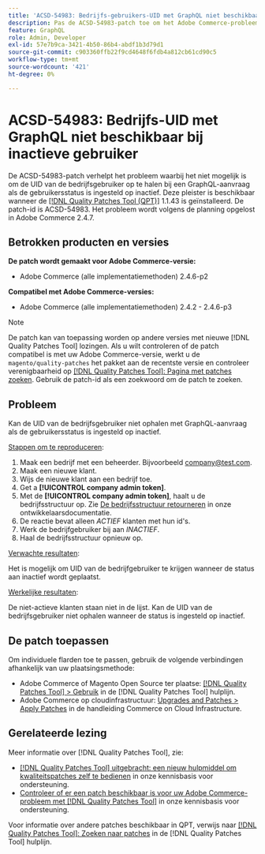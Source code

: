 ```yaml
---
title: 'ACSD-54983: Bedrijfs-gebruikers-UID met GraphQL niet beschikbaar bij inactieve gebruiker'
description: Pas de ACSD-54983-patch toe om het Adobe Commerce-probleem op te lossen, waarbij het niet mogelijk is om de UID van de bedrijfsgebruiker op te halen met GraphQL-verzoek wanneer de gebruikersstatus is ingesteld op inactief.
feature: GraphQL
role: Admin, Developer
exl-id: 57e7b9ca-3421-4b50-86b4-abdf1b3d79d1
source-git-commit: c903360ffb22f9cd4648f6fdb4a812cb61cd90c5
workflow-type: tm+mt
source-wordcount: '421'
ht-degree: 0%

---
```


# ACSD-54983: Bedrijfs-UID met GraphQL niet beschikbaar bij inactieve gebruiker

De ACSD-54983-patch verhelpt het probleem waarbij het niet mogelijk is om de UID van de bedrijfsgebruiker op te halen bij een GraphQL-aanvraag als de gebruikersstatus is ingesteld op inactief. Deze pleister is beschikbaar wanneer de [[!DNL Quality Patches Tool (QPT)]](/help/announcements/adobe-commerce-announcements/magento-quality-patches-released-new-tool-to-self-serve-quality-patches.md) 1.1.43 is geïnstalleerd. De patch-id is ACSD-54983. Het probleem wordt volgens de planning opgelost in Adobe Commerce 2.4.7.

## Betrokken producten en versies

**De patch wordt gemaakt voor Adobe Commerce-versie:**

* Adobe Commerce (alle implementatiemethoden) 2.4.6-p2

**Compatibel met Adobe Commerce-versies:**

* Adobe Commerce (alle implementatiemethoden) 2.4.2 - 2.4.6-p3

>[!NOTE]
>
>De patch kan van toepassing worden op andere versies met nieuwe [!DNL Quality Patches Tool] lozingen. Als u wilt controleren of de patch compatibel is met uw Adobe Commerce-versie, werkt u de `magento/quality-patches` het pakket aan de recentste versie en controleer verenigbaarheid op [[!DNL Quality Patches Tool]: Pagina met patches zoeken](https://experienceleague.adobe.com/tools/commerce-quality-patches/index.html). Gebruik de patch-id als een zoekwoord om de patch te zoeken.

## Probleem

Kan de UID van de bedrijfsgebruiker niet ophalen met GraphQL-aanvraag als de gebruikersstatus is ingesteld op inactief.

<u>Stappen om te reproduceren</u>:

1. Maak een bedrijf met een beheerder. Bijvoorbeeld company@test.com.
1. Maak een nieuwe klant.
1. Wijs de nieuwe klant aan een bedrijf toe.
1. Get a **[!UICONTROL company admin token]**.
1. Met de **[!UICONTROL company admin token]**, haalt u de bedrijfsstructuur op. Zie [De bedrijfsstructuur retourneren](https://developer.adobe.com/commerce/webapi/graphql/schema/b2b/company/queries/company/#return-the-company-structure) in onze ontwikkelaarsdocumentatie.
1. De reactie bevat alleen *ACTIEF* klanten met hun id&#39;s.
1. Werk de bedrijfgebruiker bij aan *INACTIEF*.
1. Haal de bedrijfsstructuur opnieuw op.

<u>Verwachte resultaten</u>:

Het is mogelijk om UID van de bedrijfgebruiker te krijgen wanneer de status aan inactief wordt geplaatst.

<u>Werkelijke resultaten</u>:

De niet-actieve klanten staan niet in de lijst. Kan de UID van de bedrijfsgebruiker niet ophalen wanneer de status is ingesteld op inactief.

## De patch toepassen

Om individuele flarden toe te passen, gebruik de volgende verbindingen afhankelijk van uw plaatsingsmethode:

* Adobe Commerce of Magento Open Source ter plaatse: [[!DNL Quality Patches Tool] > Gebruik](https://experienceleague.adobe.com/docs/commerce-operations/tools/quality-patches-tool/usage.html) in de [!DNL Quality Patches Tool] hulplijn.
* Adobe Commerce op cloudinfrastructuur: [Upgrades and Patches > Apply Patches](https://experienceleague.adobe.com/docs/commerce-cloud-service/user-guide/develop/upgrade/apply-patches.html) in de handleiding Commerce on Cloud Infrastructure.

## Gerelateerde lezing

Meer informatie over [!DNL Quality Patches Tool], zie:

* [[!DNL Quality Patches Tool] uitgebracht: een nieuw hulpmiddel om kwaliteitspatches zelf te bedienen](/help/announcements/adobe-commerce-announcements/magento-quality-patches-released-new-tool-to-self-serve-quality-patches.md) in onze kennisbasis voor ondersteuning.
* [Controleer of er een patch beschikbaar is voor uw Adobe Commerce-probleem met [!DNL Quality Patches Tool]](/help/support-tools/patches-available-in-qpt-tool/check-patch-for-magento-issue-with-magento-quality-patches.md) in onze kennisbasis voor ondersteuning.

Voor informatie over andere patches beschikbaar in QPT, verwijs naar [[!DNL Quality Patches Tool]: Zoeken naar patches](https://experienceleague.adobe.com/tools/commerce-quality-patches/index.html) in de [!DNL Quality Patches Tool] hulplijn.
